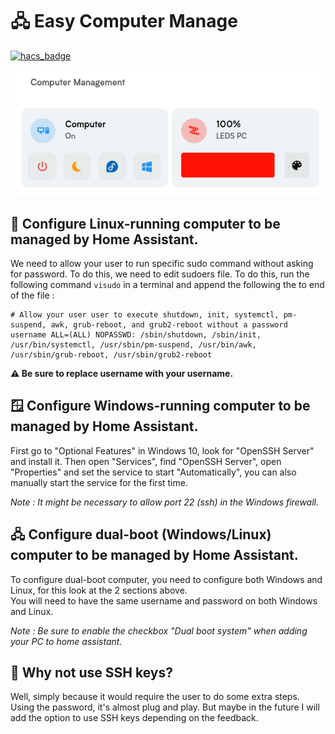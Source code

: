 # 🖧 Easy Computer Manage
[![hacs_badge](https://img.shields.io/badge/HACS-Custom-41BDF5.svg?style=for-the-badge)](https://github.com/hacs/integration)


![img.png](.images/example1.png)

## 🐧 Configure Linux-running computer to be managed by Home Assistant.
We need to allow your user to run specific sudo command without asking for password. To do this, we need to edit sudoers file. To do this, run the following command ``visudo`` in a terminal and append the following the to end of the file :

```
# Allow your user user to execute shutdown, init, systemctl, pm-suspend, awk, grub-reboot, and grub2-reboot without a password
username ALL=(ALL) NOPASSWD: /sbin/shutdown, /sbin/init, /usr/bin/systemctl, /usr/sbin/pm-suspend, /usr/bin/awk, /usr/sbin/grub-reboot, /usr/sbin/grub2-reboot
```


**⚠️ Be sure to replace username with your username.**

## 🪟 Configure Windows-running computer to be managed by Home Assistant.
First go to "Optional Features" in Windows 10, look for "OpenSSH Server" and install it.
Then open "Services", find "OpenSSH Server", open "Properties" and set the service to start "Automatically", you can also manually start the service for the first time.  

*Note : It might be necessary to allow port 22 (ssh) in the Windows firewall.*

## 🖧 Configure dual-boot (Windows/Linux) computer to be managed by Home Assistant.
To configure dual-boot computer, you need to configure both Windows and Linux, for this look at the 2 sections above.  
You will need to have the same username and password on both Windows and Linux.

*Note : Be sure to enable the checkbox "Dual boot system" when adding your PC to home assistant.*

## 🔑 Why not use SSH keys? 
Well, simply because it would require the user to do some extra steps. Using the password, it's almost plug and play.
But maybe in the future I will add the option to use SSH keys depending on the feedback.

